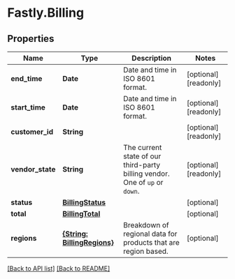 # Fastly.Billing

## Properties

Name | Type | Description | Notes
------------ | ------------- | ------------- | -------------
**end_time** | **Date** | Date and time in ISO 8601 format. | [optional] [readonly] 
**start_time** | **Date** | Date and time in ISO 8601 format. | [optional] [readonly] 
**customer_id** | **String** |  | [optional] [readonly] 
**vendor_state** | **String** | The current state of our third-party billing vendor. One of `up` or `down`. | [optional] [readonly] 
**status** | [**BillingStatus**](BillingStatus.md) |  | [optional] 
**total** | [**BillingTotal**](BillingTotal.md) |  | [optional] 
**regions** | [**{String: BillingRegions}**](BillingRegions.md) | Breakdown of regional data for products that are region based. | [optional] 


[[Back to API list]](../../README.md#endpoints) [[Back to README]](../../README.md)
